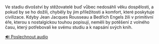 
Ve stadiu divošství by stěžovatelé buď vůbec nedosáhli věku dospělosti, a pokud by se ho dožili, chyběly by jim příležitosti a komfort, které poskytuje civilizace. Kdyby Jean Jacques Rousseau a Bedřich Engels žili v primitivní éře, kterou s nostalgickou touhou popisují, neměli by potěšení z volného času, který potřebovali ke svému studiu a k napsání svých knih.

[🔊 Poslechnout audio](/data/7-paragraphs/audio/chapter_37/para_011-Ve-stadiu-divostv-by-stovatel-bu-vbec-nedos.mp3)

